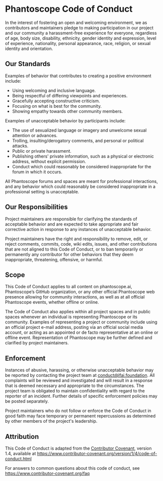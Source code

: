 # Phantoscope Code of Conduct

In the interest of fostering an open and welcoming environment, we as contributors and maintainers pledge to making participation in our project and our community a harassment-free experience for everyone, regardless of age, body size, disability, ethnicity, gender identity and expression, level of experience, nationality, personal appearance, race, religion, or sexual identity and orientation.

## Our Standards

Examples of behavior that contributes to creating a positive environment include:

-   Using welcoming and inclusive language.
-   Being respectful of differing viewpoints and experiences.
-   Gracefully accepting constructive criticism.
-   Focusing on what is best for the community.
-   Showing empathy towards other community members.

Examples of unacceptable behavior by participants include:

-   The use of sexualized language or imagery and unwelcome sexual attention or advances.
-   Trolling, insulting/derogatory comments, and personal or political attacks.
-   Public or private harassment.
-   Publishing others' private information, such as a physical or electronic address, without explicit permission.
-   Conduct which could reasonably be considered inappropriate for the forum in which it occurs.

All Phantoscope forums and spaces are meant for professional interactions, and any behavior which could reasonably be considered inappropriate in a professional setting is unacceptable.

## Our Responsibilities

Project maintainers are responsible for clarifying the standards of acceptable behavior and are expected to take appropriate and fair corrective action in response to any instances of unacceptable behavior.

Project maintainers have the right and responsibility to remove, edit, or reject comments, commits, code, wiki edits, issues, and other contributions that are not aligned to this Code of Conduct, or to ban temporarily or permanently any contributor for other behaviors that they deem inappropriate, threatening, offensive, or harmful.

## Scope

This Code of Conduct applies to all content on phantoscope.ai, Phantoscope’s GitHub organization, or any other official Phantoscope web presence allowing for community interactions, as well as at all official Phantoscope events, whether offline or online.

The Code of Conduct also applies within all project spaces and in public spaces whenever an individual is representing Phantoscope or its community. Examples of representing a project or community include using an official project e-mail address, posting via an official social media account, or acting as an appointed or de facto representative at an online or offline event. Representation of Phantoscope may be further defined and clarified by project maintainers.

## Enforcement

Instances of abusive, harassing, or otherwise unacceptable behavior may be reported by contacting the project team at conduct@lfai.foundation. All complaints will be reviewed and investigated and will result in a response that is deemed necessary and appropriate to the circumstances. The project team is obligated to maintain confidentiality with regard to the reporter of an incident. Further details of specific enforcement policies may be posted separately.

Project maintainers who do not follow or enforce the Code of Conduct in good faith may face temporary or permanent repercussions as determined by other members of the project's leadership.

## Attribution

This Code of Conduct is adapted from the [Contributor Covenant](https://www.contributor-covenant.org/), version 1.4, available at https://www.contributor-covenant.org/version/1/4/code-of-conduct.html

For answers to common questions about this code of conduct, see https://www.contributor-covenant.org/faq

